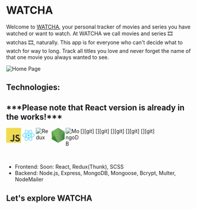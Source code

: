 # WATCHA

Welcome to [WATCHA](https://watcha01.herokuapp.com), your personal tracker of movies and series you have watched or want to watch. 
At WATCHA we call movies and series 🎞 watchas 🎞, naturally. 
This app is for everyone who can't decide what to watch for way to long. Track all titles you love and never forget the name of that one movie you always wanted to see.

![Home Page](demo/mainPageDemo.gif)

## Technologies:

<h2>***Please note that React version is already in the works!***</h2>

[<img align="left" alt="JavaScript" width="40px" src="https://raw.githubusercontent.com/github/explore/80688e429a7d4ef2fca1e82350fe8e3517d3494d/topics/javascript/javascript.png" />][git]
[<img align="left" alt="React" width="40px" src="https://raw.githubusercontent.com/github/explore/80688e429a7d4ef2fca1e82350fe8e3517d3494d/topics/react/react.png" />][git]
[<img align="left" alt="Redux"  width="40px" src="https://img.icons8.com/color/48/000000/redux.png"/>][git]
[<img align="left" alt="Node.js" width="40px" src="https://raw.githubusercontent.com/github/explore/80688e429a7d4ef2fca1e82350fe8e3517d3494d/topics/nodejs/nodejs.png" />][git]
[<img align="left" alt="MongoDB" width="40px" src="https://img.icons8.com/color/48/000000/mongodb.png"/>][git]


<br/>
<br/>
<br/>

- Frontend: Soon: React, Redux(Thunk), SCSS
- Backend: Node.js, Express, MongoDB, Mongoose, Bcrypt, Multer, NodeMailer

## Let's explore WATCHA

<!-- #### Welcome to the boxes page. DeliFood automatically gets user's location (with permission, of course) and displays all unfiltered boxes near the user.
#### All boxes can be fileterd by cuisine, price, distance, or name.

![Boxes Filter](demo/boxes.gif)

#### The user can, of course, change their current location at any time.
<img align="center" alt="delifood.com" src="/demo/location.png" />

## Let's Talk Boxes

#### Boxes have all the essential info, which is set by the restaurant when adding a new box. User can see the distance, the pick-up time, the price, and the amount of similar boxes they can purchase.

<img align="center" alt="delifood.com" src="/demo/detailBoxes.png" />

#### User can view more detailed info about any given box, but they won't be able to reserve the box until they sign up. 

<img align="center" alt="delifood.com" src="/demo/boxModal.png" />

#### Of course, all boxes can be shown right on the map as well. 

<img align="center" alt="delifood.com" src="/demo/map.png" />

## Let's Talk Orders

#### Once user is logged in, they can reserve a box and receive a success modal and an email with the detailes of the order.

![User Purchase](demo/success.gif)

#### User can navigate to their DeliFood minimal profile where they can filter all, active or non-active orders, as well as change their user info.

<img align="center" alt="delifood.com" src="/demo/userProfile.png" />

#### Orders contain all the neccessary info, such as the restaurant's location and contact number, unique code, status, and the option to cancel the order.

<img align="center" alt="delifood.com" src="/demo/orders.png" />

#### Now it is time to go and pick up the deliciousness!

## Let's Talk Restaurants' CRM

#### Welcome to restaurant's minimal (we like minimal design here) profile, which can be, of course, updated.

<img align="center" alt="delifood.com" src="/demo/RestaurantProfile.png" />

#### Restaurant can view active, picked up, or expired boxes. It can see how many boxes were reserved and delete any box at any time (however, reserved boxes cannot be deleted!)

![CRM Boxes](demo/RestBoxes.gif)

#### Restaurant can (and should 😉) create a new box if they feel like they have some delicious food left at the end of the day.

<img align="center" alt="delifood.com" src="/demo/NewBox.png" />

#### Restaurant can also view any active, picked up or expired orders once a hungry user reserves a box. An email is also sent to the restaurant notifying of a new order, which contains all the usefull info. 

<img align="center" alt="delifood.com" src="/demo/RestOrders.png" />

#### Once the customer paid and took a mystery box home, the order can be market as picked up and the rest is history.


### Future of DeliFood
We want keep expanding our project and leave a bigger impact in the fight against food waste and here are our plans:
<br/>

- [X] Add integrated check out
- [X] Add more businesses to our platform, such as grocery stores 
- [X] Add more customer support with WebSockets

#### Thank you for exploring DeliFood!

[git]: https://github.com/anakhom/DeliFood
 -->
